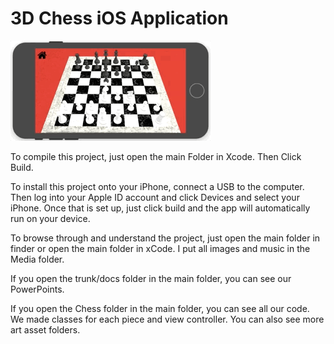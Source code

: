 # 3D Chess iOS Application

<img src="images/displayDemo.gif">

To compile this project, just open the main Folder in Xcode. Then Click Build.

To install this project onto your iPhone, connect a USB to the computer. Then
log into your Apple ID account and click Devices and select your iPhone. Once that
is set up, just click build and the app will automatically run on your device.

To browse through and understand the project, just open the main folder in finder or
open the main folder in xCode. I put all images and music in the Media folder.

If you open the trunk/docs folder in the main folder, you can see our PowerPoints.

If you open the Chess folder in the main folder, you can see all our code. We made
classes for each piece and view controller. You can also see more art asset folders.
